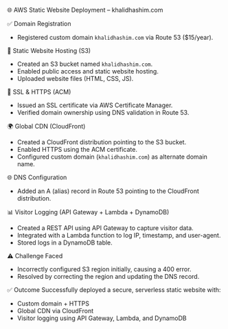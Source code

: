 🌐 AWS Static Website Deployment – khalidhashim.com

✅ Domain Registration
- Registered custom domain `khalidhashim.com` via Route 53 ($15/year).

📁 Static Website Hosting (S3)
- Created an S3 bucket named `khalidhashim.com`.
- Enabled public access and static website hosting.
- Uploaded website files (HTML, CSS, JS).

🔐 SSL & HTTPS (ACM)
- Issued an SSL certificate via AWS Certificate Manager.
- Verified domain ownership using DNS validation in Route 53.

🌍 Global CDN (CloudFront)
- Created a CloudFront distribution pointing to the S3 bucket.
- Enabled HTTPS using the ACM certificate.
- Configured custom domain (`khalidhashim.com`) as alternate domain name.

🌐 DNS Configuration
- Added an A (alias) record in Route 53 pointing to the CloudFront distribution.

📊 Visitor Logging (API Gateway + Lambda + DynamoDB)
- Created a REST API using API Gateway to capture visitor data.
- Integrated with a Lambda function to log IP, timestamp, and user-agent.
- Stored logs in a DynamoDB table.

⚠️ Challenge Faced
- Incorrectly configured S3 region initially, causing a 400 error.
- Resolved by correcting the region and updating the DNS record.

✅ Outcome
Successfully deployed a secure, serverless static website with:
- Custom domain + HTTPS
- Global CDN via CloudFront
- Visitor logging using API Gateway, Lambda, and DynamoDB

